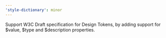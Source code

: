 ```yaml
---
'style-dictionary': minor
---
```


Support W3C Draft specification for Design Tokens, by adding support for $value, $type and $description properties.
